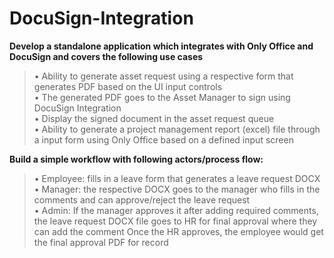 # DocuSign-Integration
**Develop a standalone application which integrates with Only Office and DocuSign and covers the following use cases<br>**
  >•	Ability to generate asset request using a respective form that generates PDF based on the UI input controls<br>
  >•	The generated PDF goes to the Asset Manager to sign using DocuSign Integration<br>
  >•	Display the signed document in the asset request queue<br>
  >• Ability to generate a project management report (excel) file through a input form using Only Office based on a defined input screen<br>
  >
**Build a simple workflow with following actors/process flow:<br>**
  >•	Employee: fills in a leave form that generates a leave request DOCX<br>
  >•	Manager: the respective DOCX goes to the manager who fills in the comments and can approve/reject the leave request<br>
  >•	Admin: If the manager approves it after adding required comments, the leave request DOCX file goes to HR for final approval where they can add the comment 
   Once the HR approves, the employee would get the final approval PDF for record
